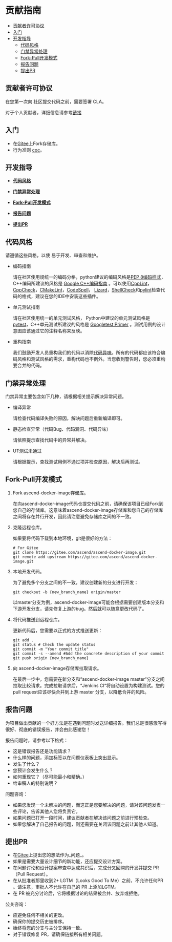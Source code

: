 # 贡献指南
-   [贡献者许可协议](#贡献者许可协议.md)
-   [入门](#入门.md)
-   [开发指导](#开发指导.md)
    -   [代码风格](#代码风格.md)
    -   [门禁异常处理](#门禁异常处理.md)
    -   [Fork-Pull开发模式](#Fork-Pull开发模式.md)
    -   [报告问题](#报告问题.md)
    -   [提出PR](#提出PR.md)
<h2 id="贡献者许可协议.md">贡献者许可协议</h2>

在您第一次向 社区提交代码之前，需要签署 CLA。

对于个人贡献者，详细信息请参考[链接](https://clasign.osinfra.cn/sign/Z2l0ZWUlMkZhc2NlbmQ=)

<h2 id="入门.md">入门</h2>

-   在[Gitee](https://gitee.com/ascend/ascend-docker-image)上Fork存储库。
-   行为准则 [coc](https://gitee.com/ascend/community/blob/master/code-of-conduct_zh_cn.md)。

<h2 id="开发指导.md">开发指导</h2>

-   **[代码风格](#代码风格.md)**  

-   **[门禁异常处理](#门禁异常处理.md)**  

-   **[Fork-Pull开发模式](#Fork-Pull开发模式.md)**  

-   **[报告问题](#报告问题.md)**  

-   **[提出PR](#提出PR.md)**  


<h2 id="代码风格.md">代码风格</h2>

请遵循这些风格，以使 易于开发、审查和维护。

-   编码指南

    请在社区使用规统一的编码分格，python建议的编码风格是[PEP 8编码样式](https://pep8.org/)，C++编码所建议的风格是  [Google C++编码指南](http://google.github.io/styleguide/cppguide.html)  。可以使用[CppLint](https://github.com/cpplint/cpplint)，[CppCheck](http://cppcheck.sourceforge.net/)，[CMakeLint](https://github.com/cmake-lint/cmake-lint)，[CodeSpell](https://github.com/codespell-project/codespell)，  [Lizard](http://www.lizard.ws/)，[ShellCheck](https://github.com/koalaman/shellcheck)和[pylint](https://pylint.org/)检查代码的格式，建议在您的IDE中安装这些插件。

-   单元测试指南

    请在社区使用统一的单元测试风格，  Python中建议的单元测试风格是[pytest](http://www.pytest.org/en/latest/)，C++单元测试所建议的风格是  [Googletest Primer](#https://github.com/google/googletest/blob/master/docs/primer.md)  。测试用例的设计意图应该通过它的注释名称来反映。

-   重构指南

    我们鼓励开发人员重构我们的代码以消除[代码异味](https://en.wikipedia.org/wiki/Code_smell)。所有的代码都应该符合编码风格和测试风格的需求，重构代码也不例外。当您收到警告时，您必须重构要合并的代码。


<h2 id="门禁异常处理.md">门禁异常处理</h2>

门禁异常主要包含如下几种，请根据相关提示解决异常问题。

-   编译异常

    请检查代码编译失败的原因，解决问题后重新编译即可。

-   静态检查异常（代码Bug、代码漏洞、代码异味）

    请依照提示查找代码中的异常并解决。

-   UT测试未通过

    请根据提示，查找测试用例不通过项并检查原因，解决后再测试。


<h2 id="Fork-Pull开发模式.md">Fork-Pull开发模式</h2>

1.  Fork ascend-docker-image存储库。

    在向ascend-docker-image代码仓提交代码之前，请确保该项目已经Fork到您自己的存储库。这意味着ascend-docker-image存储库和您自己的存储库之间将存在并行开发，因此请注意避免存储库之间的不一致。

2.  克隆远程仓库。

    如果要将代码下载到本地环境，git是很好的方法：

    ```
    # For Gitee
    git clone https://gitee.com/ascend/ascend-docker-image.git
    git remote add upstream https://gitee.com/ascend/ascend-docker-image.git
    ```

3.  本地开发代码。

    为了避免多个分支之间的不一致，建议创建新的分支进行开发：

    ```
    git checkout -b {new_branch_name} origin/master
    ```

    以master分支为例，ascend-docker-image可能会根据需要创建版本分支和下游开发分支，请先修复上游的bug。然后就可以随意更改代码了。

4.  将代码推送到远程仓库。

    更新代码后，您需要以正式的方式推送更新：

    ```
    git add .
    git status # Check the update status
    git commit -m "Your commit title"
    git commit -s --amend #Add the concrete description of your commit
    git push origin {new_branch_name}
    ```

5.  向 ascend-docker-image存储库拉取请求。

    在最后一步中，您需要在新分支和“ascend-docker-image master“分支之间拉取比较请求。完成拉取请求后，“Jenkins CI“将自动设置为构建测试。您的pull request应该尽快合并到上游 master 分支，以降低合并的风险。


<h2 id="报告问题.md">报告问题</h2>

为项目做出贡献的一个好方法是在遇到问题时发送详细报告。我们总是很感激写得很好、彻底的错误报告，并会由此感谢您！

报告问题时，请参考以下格式：

-   这是错误报告还是功能请求？
-   什么样的问题，添加标签以在问题仪表板上突出显示。
-   发生了什么？
-   您预计会发生什么？
-   如何重现它？（尽可能最小和精确。）
-   给审稿人的特别说明？

问题咨询：

-   如果您发现一个未解决的问题，而这正是您要解决的问题，请对该问题发表一些评论，告诉其他人您将负责它。
-   如果问题已打开一段时间，建议贡献者在解决该问题之前进行预检查。
-   如果您解决了自己报告的问题，则还需要在关闭该问题之前让其他人知道。

<h2 id="提出PR.md">提出PR</h2>

-   在[Gitee](https://gitee.com/ascend/ascend-docker-image/issues)上提出您的想法作为_问题_。
-   如果是需要大量设计细节的新功能，还应提交设计方案。
-   在问题讨论和设计提案审查中达成共识后，完成分叉回购的开发并提交 PR（Pull Request）。
-   在从批准者那里收到2+ LGTM（Looks Good To Me）之前，不允许任何PR 。请注意，审批人不允许在自己的 PR 上添加LGTM。
-   在 PR 被充分讨论后，它将根据讨论的结果被合并、放弃或拒绝。

公关咨询：

-   应避免任何不相关的更改。
-   确保你的提交历史被排序。
-   始终将您的分支与主分支保持一致。
-   对于错误修复 PR，请确保链接所有相关问题。
